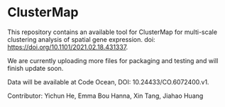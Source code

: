 # ClusterMap

This repository contains an available tool for ClusterMap for multi-scale clustering analysis of spatial gene expression.
doi: https://doi.org/10.1101/2021.02.18.431337. 



We are currently uploading more files for packaging and testing and will finish update soon.


Data will be available at Code Ocean, DOI: 10.24433/CO.6072400.v1.


Contributor: Yichun He, Emma Bou Hanna, Xin Tang, Jiahao Huang
